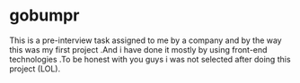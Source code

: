 # gobumpr
This is a pre-interview task assigned to me by a company and  by the way this was my first project .And i have done it mostly by using front-end technologies .To be honest with you guys i was not selected after doing this project (LOL).
